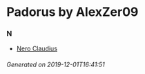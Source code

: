 # Padorus by AlexZer09

### N
* [Nero Claudius](https://github.com/shadow578/Padoru-Padoru/blob/master/table-of-contents/characters/NeroClaudius.md)

###### Generated on 2019-12-01T16:41:51
